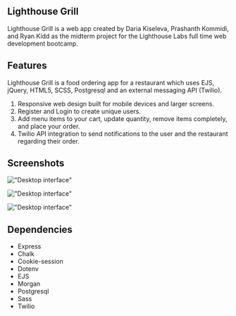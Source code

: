 ## Lighthouse Grill

Lighthouse Grill is a web app created by Daria Kiseleva, Prashanth Kommidi, and Ryan Kidd as the midterm project for the Lighthouse Labs full time web development bootcamp. 

## Features

Lighthouse Grill is a food ordering app for a restaurant which uses EJS, jQuery, HTML5, SCSS, Postgresql and an external messaging API (Twilio).

1. Responsive web design built for mobile devices and larger screens.
2. Register and Login to create unique users. 
3. Add menu items to your cart, update quantity, remove items completely, and place your order. 
4. Twilio API integration to send notifications to the user and the restaurant regarding their order.  

## Screenshots 
!["Desktop interface"]()

!["Desktop interface"]()

!["Desktop interface"]()

## Dependencies

- Express 
- Chalk
- Cookie-session
- Dotenv
- EJS
- Morgan
- Postgresql
- Sass
- Twilio
